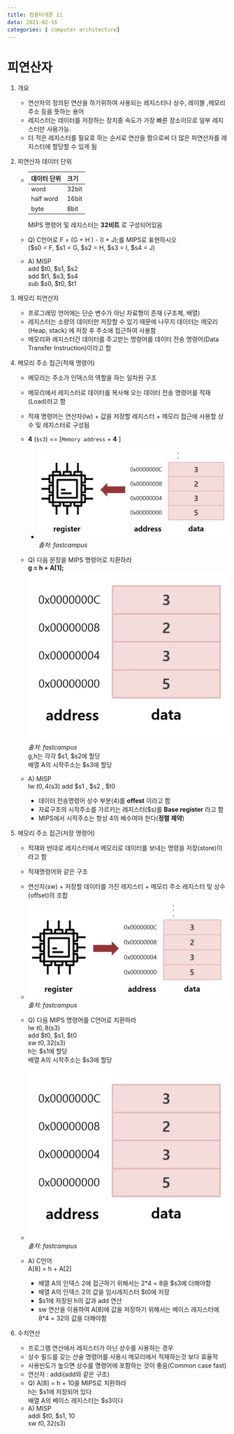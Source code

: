 ```yaml
---
title: 컴퓨터개론 11
data: 2021-02-16
categories: [ computer architecture]
---
```


# 피연산자

1. 개요
    - 연산자의 정의된 연산을 하기위하여 사용되는 레지스터나 상수, 레이블 ,메모리주소 등을 뜻하는 용어
    - 레지스터는 데이터를 저장하는 장치중 속도가 가장 빠른 장소이므로 일부 레지스터만 사용가능.
    - 더 적은 레지스터를 필요호 하는 순서로 연산을 함으로써 더 많은 피연산자를 레지스터에 할당할 수 있게 됨

2. 피연산자 데이터 단위
    - |데이터 단위|크기|
        |:--|:--|
        |word | 32bit|
        |half word| 16bit|
        |byte | 8bit |

        MIPS 명령어 및 레지스터는  __32비트__ 로 구성되어있음
    
    - Q) C언어로 F = (G + H ) - (I + J);를 MIPS로 표현하시오  
        ($s0 = F, $s1 = G, $s2 = H, $s3 = I, $s4 = J)  
    -  A) MISP  
            add $t0, $s1, $s2  
            add $t1, $s3, $s4  
            sub $s0, $t0, $t1  
3. 메모리 피연산자
    - 프로그래밍 언어에는 단순 변수가 아닌 자료형이 존재 (구조체, 배열)
    - 레지스터는 소량의 데이터만 저장할 수 있기 때문에 나무지 데이터는 메모리(Heap, stack) 에 저장 후 주소에 접근하여 사용함
    - 메모리와 레지스터간 데이터를 주고받는 명령어를 데이터 전송 명령어(Data Transfer Instruction)이라고 함

4. 메모리 주소 접근(적재 명령어)
    - 메모리는 주소가 인덱스의 역할을 하는 일차원 구조
    - 메모리에서 레지스터로 데이터를 복사해 오는 데이터 전송 명령어를 적재(Load)라고 함
    - 적재 명령어는 연산자(lw) + 값을 저장할 레지스터 + 메모리 접근에 사용할 상수 및 레지스터로 구성됨
    - __4__ (`$s3`) == [`Memory address` + __4__ ]
        - ![이미지1](https://github.com/redbean88/redbean88.github.io/blob/master/img/%EC%A0%81%EC%9E%AC%EB%AA%85%EB%A0%B9%EC%96%B4.png?raw=true)
    _출처: fastcampus_
    - Q) 다음 문장을 MIPS 명령어로 치환하라  
    __g = h + A[1];__  
    ![이미지1](https://github.com/redbean88/redbean88.github.io/blob/master/img/%EC%97%B0%EC%8A%B5%EB%AC%B8%EC%A0%9C.png?raw=true)
    _출처: fastcampus_  
    g,h는 각각 $s1, $s2에 할당  
    배열 A의 시작주소는 $s3에 할당  

    - A) MISP  
    lw $t0, 4($s3)
    add $s1 , $s2 , $t0
        - 데이터 전송명령어 상수 부분(4)를 __offest__ 이라고 함
        - 자료구조의 시작주소를 가르키는 레지스터($s)를 __Base register__ 라고 함
        - MIPS에서 시작주소는 항상 4의 배수여야 한다(__정렬 제약__)

5. 메모리 주소 접근(저장 명령어)
    - 적재와 반대로 레지스터에서 메모리로 데이터를 보내는 명령을 저장(store)이라고 함
    - 적재명령어와 같은 구조
    - 연산자(sw) + 저장할 데이터를 가진 레지스터 + 메모리 주소 레지스터 및 상수(offset)의 조합
    - ![이미지1](https://github.com/redbean88/redbean88.github.io/blob/master/img/%EC%A0%80%EC%9E%A5%EB%AA%85%EB%A0%B9%EC%96%B4.png?raw=true)
    _출처: fastcampus_

    - Q) 다음 MIPS 명령어를 C언어로 치환하라  
    lw $t0, 8($s3)  
    add $t0, $s1, $t0  
    sw $t0, 32($s3)  
    h는 $s1에 할당  
    배열 A의 시작주소는 $s3에 할당

    - ![이미지1](https://github.com/redbean88/redbean88.github.io/blob/master/img/%EC%97%B0%EC%8A%B5%EB%AC%B8%EC%A0%9C.png?raw=true)
    _출처: fastcampus_

    - A) C언어  
    A[8] = h + A[2]
        - 배열 A의 인덱스 2에 접근하기 위해서는 2*4 = 8을 $s3에 더해야함
        - 배열 A의 인덱스 2의 값을 임시레지스터 $t0에 저장
        - $s1에 저장된 h의 값과 add 연산
        - sw 연산을 이용하여 A[8]에 값을 저장하기 위해서는 베이스 레지스터에 8*4 = 32의 값을 더해야함

6. 수치연산
    - 프로그램 연산에서 레지스터가 아닌 상수를 사용하는 경우
    - 상수 필드를 갖는 산술 명령어를 사용시 메모리에서 적재하는것 보다 효율적
    - 사용빈도가 높으면 상수를 명령어에 포함하는 것이 좋음(Common case fast)
    - 연산자 : addi(add와 같은 구조)
    - Q) A[8] = h + 10을 MIPS로 치환하라  
    h는 $s1에 저장되어 있다  
    배열 A의 베이스 레지스터는 $s3이다 
    - A) MISP  
    addi $t0, $s1, 10  
    sw $t0, 32($s3)
 

